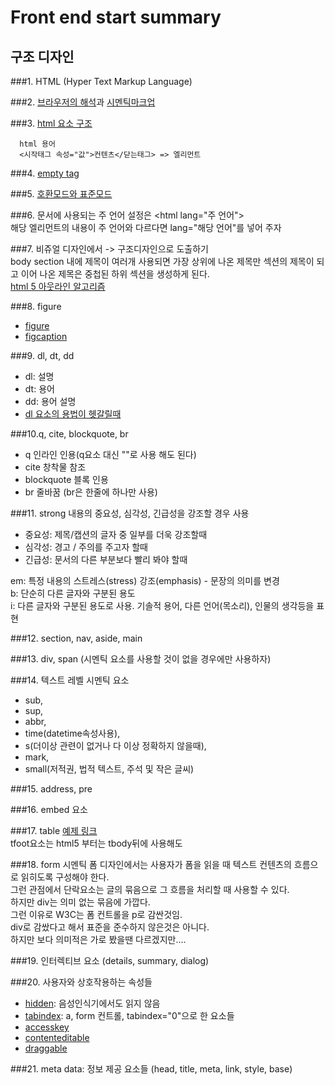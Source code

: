 # Front end start summary

## 구조 디자인 

###1. HTML (Hyper Text Markup Language)
    
###2. [브라우저의 해석](http://d2.naver.com/helloworld/59361)과 [시멘틱마크업](http://webclub.tistory.com/275)  

###3. [html 요소 구조](https://developer.mozilla.org/ko/docs/Learn/HTML/Introduction_to_HTML/Getting_started#HTML_%EC%9A%94%EC%86%8C(Element)%EC%9D%98_%EA%B5%AC%EC%A1%B0)
    
      html 용어
      <시작태그 속성="값">컨텐츠</닫는태그> => 엘리먼트
    

###4. [empty tag](https://developer.mozilla.org/en-US/docs/Glossary/Empty_element)

###5. [호환모드와 표준모드](https://developer.mozilla.org/ko/docs/Web/HTML/Quirks_Mode_and_Standards_Mode)

###6. 문서에 사용되는 주 언어 설정은 &lt;html lang="주 언어"&gt;  
  해당 엘리먼트의 내용이 주 언어와 다르다면 lang="해당 언어"를 넣어 주자  

###7. 비쥬얼 디자인에서 -> 구조디자인으로 도출하기  
  body section 내에 제목이 여러개 사용되면 가장 상위에 나온 제목만 섹션의 제목이 되고 이어 나온 제목은 중첩된 하위 섹션을 생성하게 된다.  
  [html 5 아웃라인 알고리즘](https://developer.mozilla.org/ko/docs/Web/HTML/HTML5_%EB%AC%B8%EC%84%9C%EC%9D%98_%EC%84%B9%EC%85%98%EA%B3%BC_%EC%9C%A4%EA%B3%BD)

###8. figure 
   - [figure](https://developer.mozilla.org/ko/docs/Web/HTML/Element/figure)
   - [figcaption](https://developer.mozilla.org/ko/docs/Web/HTML/Element/figcaption)

###9. dl, dt, dd
  - dl: 설명  
  - dt: 용어  
  - dd: 용어 설명  
  - [dl 요소의 용법이 헷갈릴때](http://hashcode.co.kr/questions/5358/dldescription-list%EC%9A%94%EC%86%8C%EC%9D%98-%EC%9A%A9%EB%B2%95%EC%9D%B4-%ED%97%B7%EA%B0%88%EB%A6%BD%EB%8B%88%EB%8B%A4)

###10.q, cite, blockquote, br
  - q 인라인 인용(q요소 대신 ""로 사용 해도 된다)  
  - cite 창착물 참조  
  - blockquote 블록 인용  
  - br 줄바꿈 (br은 한줄에 하나만 사용)  

###11. strong
  내용의 중요성, 심각성, 긴급성을 강조할 경우 사용
   - 중요성: 제목/캡션의 글자 중 일부를 더욱 강조할때  
   - 심각성: 경고 / 주의를 주고자 할때  
   - 긴급성: 문서의 다른 부분보다 빨리 봐야 할때
   
  em: 특정 내용의 스트레스(stress) 강조(emphasis) - 문장의 의미를 변경  
  b: 단순히 다른 글자와 구분된 용도  
  i: 다른 글자와 구분된 용도로 사용. 기솔적 용어, 다른 언어(목소리), 인물의 생각등을 표현

###12. section, nav, aside, main

###13. div, span (시멘틱 요소를 사용할 것이 없을 경우에만 사용하자)
    
###14. 텍스트 레벨 시멘틱 요소
  - sub,
  - sup,  
  - abbr,  
  - time(datetime속성사용),  
  - s(더이상 관련이 없거나 다 이상 정확하지 않을때),  
  - mark,  
  - small(저적권, 법적 텍스트, 주석 및 작은 글씨)
    
###15. address, pre

###16. embed 요소

###17. table
  [예제 링크](http://www.daum.net)  
  tfoot요소는 html5 부터는 tbody뒤에 사용해도

###18. form
    시멘틱 폼 디자인에서는 사용자가 폼을 읽을 때 텍스트 컨텐츠의 흐름으로 읽히도록 구성해야 한다.  
    그런 관점에서 단락요소는 글의 묶음으로 그 흐름을 처리할 때 사용할 수 있다.  
    하지만 div는 의미 없는 묶음에 가깝다.  
    그런 이유로 W3C는 폼 컨트롤을 p로 감싼것임.  
    div로 감쌌다고 해서 표준을 준수하지 않은것은 아니다.  
    하지만 보다 의미적은 가로 봤을땐 다르겠지만....  

###19. 인터렉티브 요소 (details, summary, dialog)

###20. 사용자와 상호작용하는 속성들
  - [hidden](https://developer.mozilla.org/ko/docs/Web/HTML/Global_attributes/hidden): 음성인식기에서도 읽지 않음
  - [tabindex](https://developer.mozilla.org/ko/docs/Web/HTML/Global_attributes/tabindex): a, form 컨트롤, tabindex="0"으로 한 요소들
  - [accesskey](https://developer.mozilla.org/ko/docs/Web/HTML/Global_attributes/accesskey)
  - [contenteditable](https://developer.mozilla.org/ko/docs/Web/HTML/Global_attributes/contenteditable)
  - [draggable](https://developer.mozilla.org/ko/docs/Web/HTML/Global_attributes/draggable)

###21. meta data: 정보 제공 요소들 (head, title, meta, link, style, base)

